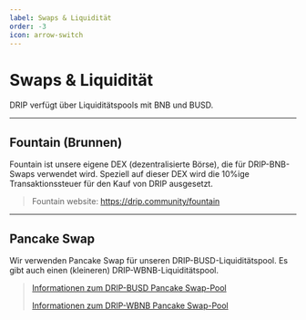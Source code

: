 ```yaml
---
label: Swaps & Liquidität
order: -3
icon: arrow-switch
---
```


 # Swaps & Liquidität

DRIP verfügt über Liquiditätspools mit BNB und BUSD.

---
## Fountain (Brunnen)
Fountain ist unsere eigene DEX (dezentralisierte Börse), die für DRIP-BNB-Swaps verwendet wird. Speziell auf dieser DEX wird die 10%ige Transaktionssteuer für den Kauf von DRIP ausgesetzt.
> Fountain website: https://drip.community/fountain

---
## Pancake Swap
Wir verwenden Pancake Swap für unseren DRIP-BUSD-Liquiditätspool. Es gibt auch einen (kleineren) DRIP-WBNB-Liquiditätspool.
> [Informationen zum DRIP-BUSD Pancake Swap-Pool](https://pancakeswap.finance/info/pool/0xa0feb3c81a36e885b6608df7f0ff69db97491b58)
>
> [Informationen zum DRIP-WBNB Pancake Swap-Pool](https://pancakeswap.finance/info/pool/0xb17e674a4b28958a0ef77e608b4fe94c23acee29)

